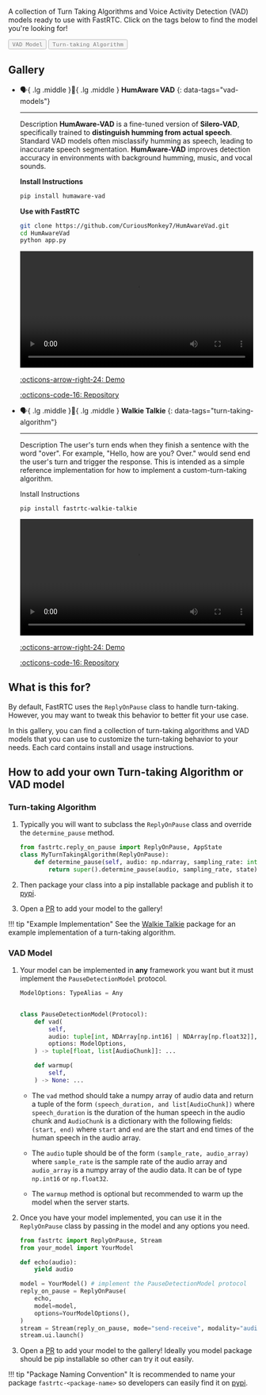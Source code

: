<style>
.tag-button {
    cursor: pointer;
    opacity: 0.5;
    transition: opacity 0.2s ease;
}

.tag-button > code {
    color: var(--supernova);
}

.tag-button.active {
    opacity: 1;
}
</style>

A collection of Turn Taking Algorithms and Voice Activity Detection (VAD) models ready to use with FastRTC. Click on the tags below to find the model you're looking for!

<div class="tag-buttons">
  <button class="tag-button" data-tag="vad-models"><code>VAD Model</code></button>
  <button class="tag-button" data-tag="turn-taking-algorithm"><code>Turn-taking Algorithm</code></button>
</div>

<script>
function filterCards() {
    const activeButtons = document.querySelectorAll('.tag-button.active');
    const selectedTags = Array.from(activeButtons).map(button => button.getAttribute('data-tag'));
    const cards = document.querySelectorAll('.grid.cards > ul > li > p[data-tags]');
    
    cards.forEach(card => {
        const cardTags = card.getAttribute('data-tags').split(',');
        const shouldShow = selectedTags.length === 0 || selectedTags.some(tag => cardTags.includes(tag));
        card.parentElement.style.display = shouldShow ? 'block' : 'none';
    });
}
document.querySelectorAll('.tag-button').forEach(button => {
    button.addEventListener('click', () => {
        button.classList.toggle('active');
        filterCards();
    });
});
</script>

## Gallery

<div class="grid cards" markdown>

-   :speaking_head:{ .lg .middle }:eyes:{ .lg .middle } __HumAware VAD__
{: data-tags="vad-models"}

    ---

    Description
    **HumAware-VAD** is a fine-tuned version of **Silero-VAD**, specifically trained to **distinguish humming from actual speech**.
    Standard VAD models often misclassify humming as speech, leading to inaccurate speech segmentation.
    **HumAware-VAD** improves detection accuracy in environments with background humming, music, and vocal sounds.  

    **Install Instructions**  
    ```sh
    pip install humaware-vad
    ```  
    **Use with FastRTC**  
    ```sh
    git clone https://github.com/CuriousMonkey7/HumAwareVad.git
    cd HumAwareVad
    python app.py
    ```

    <video width=98% src="https://github.com/user-attachments/assets/ea06a06f-d9e8-4203-a982-56326d160c9e" controls style="text-align: center"></video>  

    [:octicons-arrow-right-24: Demo](https://github.com/CuriousMonkey7/HumAwareVad/blob/main/app.py)  

    [:octicons-code-16: Repository](https://github.com/CuriousMonkey7/HumAwareVad/blob/main/humaware_vad/__init__.py)  


</div>
<div class="grid cards" markdown>

-   :speaking_head:{ .lg .middle }:eyes:{ .lg .middle } __Walkie Talkie__
{: data-tags="turn-taking-algorithm"}

    ---

    Description
    The user's turn ends when they finish a sentence with the word "over".
    For example, "Hello, how are you? Over." would send end the user's turn and trigger the response.
    This is intended as a simple reference implementation for how to implement a custom-turn-taking algorithm.

    Install Instructions
    ```bash
    pip install fastrtc-walkie-talkie
    ``` 

    <video width=98% src="https://github.com/user-attachments/assets/d94c1b91-5430-48b0-801d-15e17bdad2a0" controls style="text-align: center"></video>

    [:octicons-arrow-right-24: Demo](https://github.com/freddyaboulton/fastrtc-walkie-talkie/blob/main/scratch.py)
    
    [:octicons-code-16: Repository](https://github.com/freddyaboulton/fastrtc-walkie-talkie/blob/main/src/fastrtc_walkie_talkie/__init__.py)

</div>

## What is this for?

By default, FastRTC uses the `ReplyOnPause` class to handle turn-taking. However, you may want to tweak this behavior to better fit your use case.

In this gallery, you can find a collection of turn-taking algorithms and VAD models that you can use to customize the turn-taking behavior to your needs. Each card contains install and usage instructions.

## How to add your own Turn-taking Algorithm or VAD model

### Turn-taking Algorithm

1. Typically you will want to subclass the `ReplyOnPause` class and override the `determine_pause` method.

    ```python
    from fastrtc.reply_on_pause import ReplyOnPause, AppState
    class MyTurnTakingAlgorithm(ReplyOnPause):
        def determine_pause(self, audio: np.ndarray, sampling_rate: int, state: AppState) -> bool:
            return super().determine_pause(audio, sampling_rate, state)
    ```

2. Then package your class into a pip installable package and publish it to [pypi](https://pypi.org/).

3. Open a [PR](https://github.com/freddyaboulton/fastrtc-walkie-talkie/blob/main/src/fastrtc_walkie_talkie/__init__.py) to add your model to the gallery!

!!! tip "Example Implementation"
    See the [Walkie Talkie](https://github.com/freddyaboulton/fastrtc-walkie-talkie/) package for an example implementation of a turn-taking algorithm.

### VAD Model

1. Your model can be implemented in **any** framework you want but it must implement the `PauseDetectionModel` protocol.
    ```python
    ModelOptions: TypeAlias = Any


    class PauseDetectionModel(Protocol):
        def vad(
            self,
            audio: tuple[int, NDArray[np.int16] | NDArray[np.float32]],
            options: ModelOptions,
        ) -> tuple[float, list[AudioChunk]]: ...

        def warmup(
            self,
        ) -> None: ...
    ```

    * The `vad` method should take a numpy array of audio data and return a tuple of the form `(speech_duration, and list[AudioChunk])` where `speech_duration` is the duration of the human speech in the audio chunk and `AudioChunk` is a dictionary with the following fields: `(start, end)` where `start` and `end` are the start and end times of the human speech in the audio array.

    * The `audio` tuple should be of the form `(sample_rate, audio_array)` where `sample_rate` is the sample rate of the audio array and `audio_array` is a numpy array of the audio data. It can be of type `np.int16` or `np.float32`.

    * The `warmup` method is optional but recommended to warm up the model when the server starts.

2. Once you have your model implemented, you can use it in the `ReplyOnPause` class by passing in the model and any options you need.

    ```python
    from fastrtc import ReplyOnPause, Stream
    from your_model import YourModel

    def echo(audio):
        yield audio

    model = YourModel() # implement the PauseDetectionModel protocol
    reply_on_pause = ReplyOnPause(
        echo,
        model=model,
        options=YourModelOptions(),
    )
    stream = Stream(reply_on_pause, mode="send-receive", modality="audio")
    stream.ui.launch()
    ```

3. Open a [PR](https://github.com/freddyaboulton/fastrtc/edit/main/docs/turn_taking_gallery.md) to add your model to the gallery! Ideally you model package should be pip installable so other can try it out easily.

!!! tip "Package Naming Convention"
    It is recommended to name your package `fastrtc-<package-name>` so developers can easily find it on [pypi](https://pypi.org/search/?q=fastrtc-).
